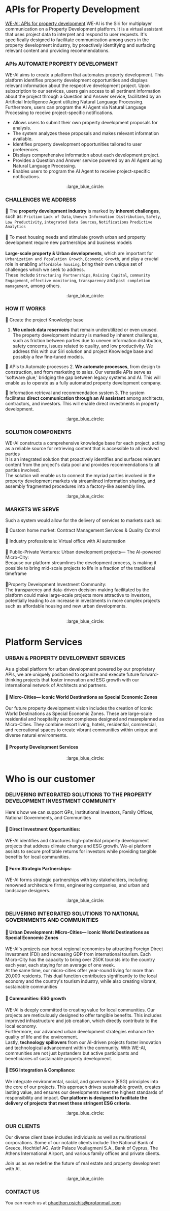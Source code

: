 # APIs for Property Development 
[WE-AI: APIs for property development](https://github.com/phaethonp/we-ai#api-for-property-development) WE-AI is the Siri for multiplayer communication on a Property Development platform. It is a virtual assistant that uses project data to interpret and respond to user requests. It's specifically designed to facilitate communication among users in the property development industry, by proactively identifying and surfacing relevant content and providing recommendations.<be><br>

### APIs AUTOMATE PROPERTY DEVELOPMENT
WE-AI aims to create a platform that automates property development. This platform identifies property development opportunities and displays relevant information about the respective development project. Upon subscription to our services, users gain access to all pertinent information about the project through a Question and Answer service, facilitated by an Artificial Intelligence Agent utilizing Natural Language Processing. Furthermore, users can program the AI Agent via Natural Language Processing to receive project-specific notifications.<br>

* Allows users to submit their own property development proposals for analysis.<br>
* The system analyzes these proposals and makes relevant information available.<br>
* Identifies property development opportunities tailored to user preferences.<br>
* Displays comprehensive information about each development project.<br>
* Provides a Question and Answer service powered by an AI Agent using Natural Language Processing.<br>
* Enables users to program the AI Agent to receive project-specific notifications.<br>


<p align="center">
  :large_blue_circle:
</p>

### CHALLENGES WE ADDRESS
:small_blue_diamond: The **property development industry** is marked by **inherent challenges**, such as:<be>
`Friction` `Lack of Data`, `Uneven Information Distribution`, `Safety`, `Low Productivity`, `integrated Data Sources`, `Notifications` `Predictive Analytics`<br><br>
:small_blue_diamond: To meet housing needs and stimulate growth urban and property development require new partnerships and business models<br><br>
**Large-scale property & Urban developments**, which are important for `Urbanization and Population Growth`, `Economic Growth`, and  play a crucial role in enabling `affordable housing`,  bring their own unique set of challenges which we seek to address. <br>These include `Structuring Partnerships`, `Raising Capital`, `community Engagement`, `effective monitoring`, `transparency` and `post completion management`, among others.

<p align="center">
  :large_blue_circle:
</p>


### HOW IT WORKS
:small_blue_diamond: Create the project Knowledge base
1. **We unlock data reservoirs** that remain underutilized or even unused.
The property development industry is marked by inherent challenges, such as friction between parties due to uneven information distribution, safety concerns, issues related to quality, and low productivity. We address this with our Siri solution and project Knowledge base and possibly a few fine-tuned models.

:small_blue_diamond: APIs to Automate processes 
2. **We automate processes**, from design to construction, and from marketing to sales. Our versatile APIs serve as 'software glue,' bridging the gap between legacy systems and AI. This will enable us to operate as a fully automated property development company.

:small_blue_diamond: Information retrieval and recommendation system
3. The system facilitates **direct communication through an AI assistant** among architects, contractors, and investors. This will enable direct investments in property development.


<p align="center">
  :large_blue_circle:
</p>


### SOLUTION COMPONENTS
WE-AI constructs a comprehensive knowledge base for each project, acting as a reliable source for retrieving content that is accessible to all involved parties<br>
It is an integrated solution that proactively identifies and surfaces relevant content from the project's data pool and provides recommendations to all parties involved. <br>
The solution will enable us to connect the myriad parties involved in the property development markets via streamlined information sharing, and assembly fragmented procedures into a factory-like assembly line. 

<p align="center">
  :large_blue_circle:
</p>

### MARKETS WE SERVE

Such a system would allow for the delivery of services to markets such as:
  
:small_blue_diamond: Custom home market: Contract Management Services & Quality Control <br><br>
:small_blue_diamond: Industry professionals: Virtual office with AI automation<br><br>
:small_blue_diamond: Public-Private Ventures: Urban development projects— The AI-powered Micro-City: <br> 
Because our platform streamlines the development process, is making it possible to bring mid-scale projects to life in a fraction of the traditional timeframe <br><br>
:small_blue_diamond:Property Development Investment Community:<br>
The transparency and data-driven decision-making facilitated by the platform could make large-scale projects more attractive to investors, potentially leading to an increase in investments in more complex projects such as affordable housing and new urban developments.<br><br>

<p align="center">
  :large_blue_circle:
</p>

# Platform Services


### URBAN & PROPERTY DEVELOPMENT SERVICES
As a global platform for urban development powered by our proprietary APIs, we are uniquely positioned to organize and execute future forward-thinking projects  that foster innovation and ESG growth with our international network of Architects and partners.<br>
#### :small_blue_diamond: Micro-Cities— Iconic World Destinations as Special Economic Zones
Our future property development vision includes the creation of Iconic World Destinations as Special Economic Zones. These are large-scale residential and hospitality sector complexes designed and masreplanned as Micro-Cities. They combine resort living, hotels, residential, commercial, and recreational spaces to create vibrant communities within unique and diverse natural environments.<be><br>

#### :small_blue_diamond: Property Development Services



<p align="center">
  :large_blue_circle:
</p>

# Who is our customer

### DELIVERING INTEGRATED SOLUTIONS TO THE PROPERTY DEVELOPMENT INVESTMENT COMMUNITY

Here's how we can support GPs, Institutional Investors, Family Offices, National Governments, and Communities<BR>
#### :small_blue_diamond: Direct Investment Opportunities: 
WE-AI identifies and structures high-potential property development projects that address climate change and ESG growth. We-ai platform assists to secure profitable returns for investors while providing tangible benefits for local communities.<br>

#### :small_blue_diamond: Form Strategic Partnerships:
WE-AI forms strategic partnerships with key stakeholders, including renowned architecture firms, engineering companies, and urban and landscape designers.<br>

<p align="center">
  :large_blue_circle:
</p>

### DELIVERING INTEGRATED SOLUTIONS TO NATIONAL GOVERNMENTS AND COMMUNITIES
#### :small_blue_diamond: Urban Development: Micro-Cities— Iconic World Destinations as Special Economic Zones
WE-AI's projects can boost regional economies by attracting Foreign Direct Investment (FDI) and increasing GDP from international tourism. Each Micro-City has the capacity to bring over 250K tourists into the country each year, each staying for an average of one week.<br> At the same time, our micro-cities offer year-round living for more than 20,000 residents. This dual function contributes significantly to the local economy and the country's tourism industry, while also creating vibrant, sustainable communities<BR>

#### :small_blue_diamond: Communities: ESG growth
WE-AI is deeply committed to creating value for local communities. Our projects are meticulously designed to offer tangible benefits. This includes improved infrastructure and job creation, which directly contribute to the local economy. <BR>Furthermore, our advanced urban development strategies enhance the quality of life and the environment. <br>
Lastly, **technology spillovers** from our AI-driven projects foster innovation and technological advancement within the community. With WE-AI, communities are not just bystanders but active participants and beneficiaries of sustainable property development.<br>
#### :small_blue_diamond: ESG Integration & Compliance:
We integrate environmental, social, and governance (ESG) principles into the core of our projects. This approach drives sustainable growth, creates lasting value, and ensures our developments meet the highest standards of responsibility and impact. **Our platform is designed to facilitate the delivery of projects that meet these stringent ESG criteria**.<br>

<p align="center">
  :large_blue_circle:
</p>

### OUR CLIENTS
Our diverse client base includes individuals as well as multinational corporations. Some of our notable clients include The National Bank of Greece, Hochtief AG, Astir Palace Vouliagmeni S.A., Bank of Cyprus, The Athens International Airport, and various family offices and private clients.<br>

Join us as we redefine the future of real estate and property development with AI.

<p align="center">
  :large_blue_circle:
</p>

### CONTACT US
You can reach us at phaethon.psichis@protonmail.com

